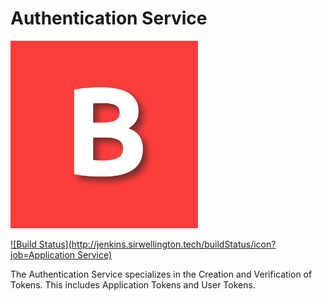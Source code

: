 Authentication Service
==============================================

[<img src="https://raw.githubusercontent.com/AromaTech/banana/develop/Graphics/Logo.png" width="300">](https://github.com/AromaTech/banana)

[![Build Status](http://jenkins.sirwellington.tech/buildStatus/icon?job=Application Service)](http://jenkins.sirwellington.tech/view/Banana/job/Application%20Service/)

The Authentication Service specializes in the Creation and Verification of Tokens.
This includes Application Tokens and User Tokens.
